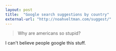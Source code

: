 ```yaml
---
layout: post
title:  "Google search suggestions by country"
external-url: "http://noahveltman.com/suggest/"
---
```


>Why are americans so stupid?

I can't believe people google this stuff.